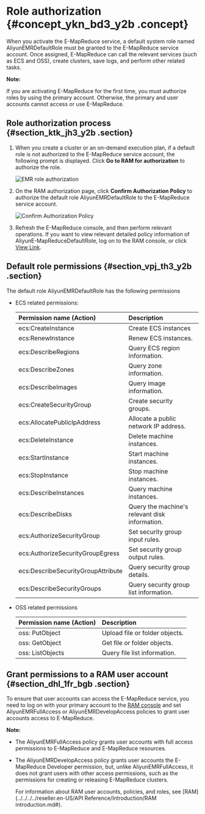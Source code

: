 # Role authorization {#concept_ykn_bd3_y2b .concept}

When you activate the E-MapReduce service, a default system role named AliyunEMRDefaultRole must be granted to the E-MapReduce service account. Once assigned, E-MapReduce can call the relevant services \(such as ECS and OSS\), create clusters, save logs, and perform other related tasks.

**Note:** 

If you are activating E-MapReduce for the first time, you must authorize roles by using the primary account. Otherwise, the primary and user accounts cannot access or use E-MapReduce.

## Role authorization process {#section_ktk_jh3_y2b .section}

1.  When you create a cluster or an on-demand execution plan, if a default role is not authorized to the E-MapReduce service account, the following prompt is displayed. Click **Go to RAM for authorization** to authorize the role.

    ![EMR role authorization](http://static-aliyun-doc.oss-cn-hangzhou.aliyuncs.com/assets/img/17844/155730470610342_en-US.jpg)

2.  On the RAM authorization page, click **Confirm Authorization Policy** to authorize the default role AliyunEMRDefaultRole to the E-MapReduce service account.

    ![Confirm Authorization Policy](http://static-aliyun-doc.oss-cn-hangzhou.aliyuncs.com/assets/img/17844/155730470610343_en-US.jpg)

3.  Refresh the E-MapReduce console, and then perform relevant operations. If you want to view relevant detailed policy information of AliyunE-MapReduceDefaultRole, log on to the RAM console, or click [View Link](https://partners-intl.console.aliyun.com/#/ram/AliyunEMRRolePolicy/info).

## Default role permissions {#section_vpj_th3_y2b .section}

The default role AliyunEMRDefaultRole has the following permissions

-   ECS related permissions:

    |Permission name \(Action\)|Description|
    |:-------------------------|:----------|
    |ecs:CreateInstance|Create ECS instances|
    |ecs:RenewInstance|Renew ECS instances.|
    |ecs:DescribeRegions|Query ECS region information.|
    |ecs:DescribeZones|Query zone information.|
    |ecs:DescribeImages|Query image information.|
    |ecs:CreateSecurityGroup|Create security groups.|
    |ecs:AllocatePublicIpAddress|Allocate a public network IP address.|
    |ecs:DeleteInstance|Delete machine instances.|
    |ecs:StartInstance|Start machine instances.|
    |ecs:StopInstance|Stop machine instances.|
    |ecs:DescribeInstances|Query machine instances.|
    |ecs:DescribeDisks|Query the machine's relevant disk information.|
    |ecs:AuthorizeSecurityGroup|Set security group input rules.|
    |ecs:AuthorizeSecurityGroupEgress|Set security group output rules.|
    |ecs:DescribeSecurityGroupAttribute|Query security group details.|
    |ecs:DescribeSecurityGroups|Query security group list information.|

-   OSS related permissions

    |Permission name \(Action\)|Description|
    |:-------------------------|:----------|
    |oss: PutObject|Upload file or folder objects.|
    |oss: GetObject|Get file or folder objects.|
    |oss: ListObjects|Query file list information.|


## Grant permissions to a RAM user account {#section_dhl_1fr_bgb .section}

To ensure that user accounts can access the E-MapReduce service, you need to log on with your primary account to the [RAM console](https://ram.console.aliyun.com/#/overview) and set AliyunEMRFullAccess or AliyunEMRDevelopAccess policies to grant user accounts access to E-MapReduce.

**Note:** 

-   The AliyunEMRFullAccess policy grants user accounts with full access permissions to E-MapReduce and E-MapReduce resources.
-   The AliyunEMRDevelopAccess policy grants user accounts the E-MapReduce Developer permission, but, unlike AliyunEMRFullAccess, it does not grant users with other access permissions, such as the permissions for creating or releasing E-MapReduce clusters.

    For information about RAM user accounts, policies, and roles, see [RAM](../../../../reseller.en-US/API Reference/Introduction/RAM introduction.md#).


